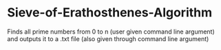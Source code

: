 # Sieve-of-Erathosthenes-Algorithm
Finds all prime numbers from 0 to n (user given command line argument) and outputs it to a .txt file (also given through command line argument)
